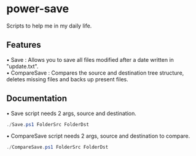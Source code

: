 # power-save

Scripts to help me in my daily life.

## Features  

• Save : Allows you to save all files modified after a date written in "update.txt".  
• CompareSave : Compares the source and destination tree structure, deletes missing files and backs up present files.  

## Documentation  

• Save script needs 2 args, source and destination.

```ps1
./Save.ps1 FolderSrc FolderDst  
```

• CompareSave script needs 2 args, source and destination to compare.

```ps1
./CompareSave.ps1 FolderSrc FolderDst  
```